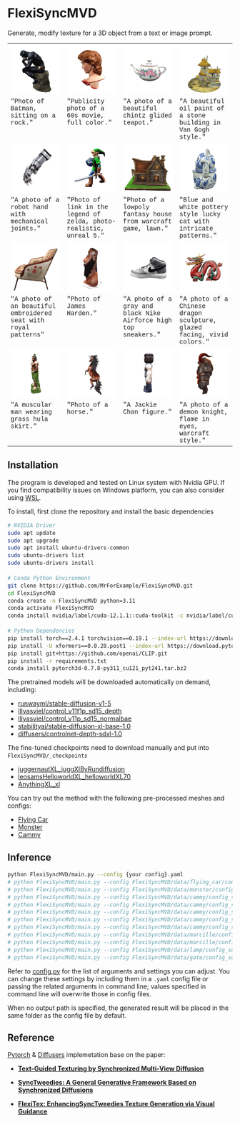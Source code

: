 # FlexiSyncMVD

Generate, modify texture for a 3D object from a text or image prompt.


<table style="table-layout: fixed; width: 100%;">
        <col style="width: 25%;">
        <col style="width: 25%;">
        <col style="width: 25%;">
        <col style="width: 25%;">
  <tr>
  <td>
    <img src=FlexiSyncMVD/assets/gif/batman.gif width="170">
  </td>
  <td>
    <img src=FlexiSyncMVD/assets/gif/david.gif width="170">
  </td>
  <td>
    <img src=FlexiSyncMVD/assets/gif/teapot.gif width="170">
  </td>
  <td>
    <img src=FlexiSyncMVD/assets/gif/vangogh.gif width="170">
  </td>
  </tr>
  <tr style="vertical-align: text-top;">
    <td style="font-family:courier">"Photo of Batman, sitting on a rock."</td>
    <td style="font-family:courier">"Publicity photo of a 60s movie, full color."</td>
    <td style="font-family:courier">"A photo of a beautiful chintz glided teapot."</td>
    <td style="font-family:courier">"A beautiful oil paint of a stone building in Van Gogh style."</td>
  </tr>
   <tr>
  <td>
    <img src=FlexiSyncMVD/assets/gif/gloves.gif width="170" >
  </td>
  <td>
    <img src=FlexiSyncMVD/assets/gif/link.gif width="170" >
  </td>
  <td>
    <img src=FlexiSyncMVD/assets/gif/house.gif width="170" >
  </td>
  <td>
    <img src=FlexiSyncMVD/assets/gif/luckycat.gif width="170">
  </td>
  </tr>
  <tr style="vertical-align: text-top;">
    <td style="font-family:courier">"A photo of a robot hand with mechanical joints."</td>
    <td style="font-family:courier">"Photo of link in the legend of zelda, photo-realistic, unreal 5."</td>
    <td style="font-family:courier">"Photo of a lowpoly fantasy house from warcraft game, lawn."</td>
    <td style="font-family:courier">"Blue and white pottery style lucky cat with intricate patterns."</td>
  </tr>

  <tr>
  <td>
    <img src=FlexiSyncMVD/assets/gif/chair.gif width="170" >
  </td>
  <td>
    <img src=FlexiSyncMVD/assets/gif/Moai.gif width="170" >
  </td>
  <td>
    <img src=FlexiSyncMVD/assets/gif/sneakers.gif width="170">
  </td>
  <td>
    <img src=FlexiSyncMVD/assets/gif/dragon.gif width="170">
  </td>
  </tr>
  <tr style="vertical-align: text-top;">
    <td style="font-family:courier">"A photo of an beautiful embroidered seat with royal patterns"</td>
    <td style="font-family:courier">"Photo of James Harden."</td>
    <td style="font-family:courier">"A photo of a gray and black Nike Airforce high top sneakers."</td>
    <td style="font-family:courier">"A photo of a Chinese dragon sculpture, glazed facing, vivid colors."</td>
  </tr>

  <tr>
  <td>
    <img src=FlexiSyncMVD/assets/gif/guardian.gif width="170" >
  </td>
  <td>
    <img src=FlexiSyncMVD/assets/gif/horse.gif width="170" >
  </td>
  <td>
    <img src=FlexiSyncMVD/assets/gif/jackiechan.gif width="170" >
  </td>
  <td>
    <img src=FlexiSyncMVD/assets/gif/knight.gif width="170">
  </td>
  </tr>
  <tr style="vertical-align: text-top;">
    <td style="font-family:courier">"A muscular man wearing grass hula skirt."</td>
    <td style="font-family:courier">"Photo of a horse."</td>
    <td style="font-family:courier">"A Jackie Chan figure."</td>
    <td style="font-family:courier">"A photo of a demon knight, flame in eyes, warcraft style."</td>
  </tr>

</table>

## Installation
The program is developed and tested on Linux system with Nvidia GPU. If you find compatibility issues on Windows platform, you can also consider using [WSL](https://learn.microsoft.com/en-us/windows/wsl/install).

To install, first clone the repository and install the basic dependencies

```bash
# NVIDIA Driver
sudo apt update
sudo apt upgrade
sudo apt install ubuntu-drivers-common
sudo ubuntu-drivers list
sudo ubuntu-drivers install

# Conda Python Environment
git clone https://github.com/MrForExample/FlexiSyncMVD.git
cd FlexiSyncMVD
conda create -n FlexiSyncMVD python=3.11
conda activate FlexiSyncMVD
conda install nvidia/label/cuda-12.1.1::cuda-toolkit -c nvidia/label/cuda-12.1.1

# Python Dependencies
pip install torch==2.4.1 torchvision==0.19.1 --index-url https://download.pytorch.org/whl/cu121
pip install -U xformers==0.0.28.post1 --index-url https://download.pytorch.org/whl/cu121
pip install git+https://github.com/openai/CLIP.git
pip install -r requirements.txt
conda install pytorch3d-0.7.8-py311_cu121_pyt241.tar.bz2
```

The pretrained models will be downloaded automatically on demand, including:
- [runwayml/stable-diffusion-v1-5](https://huggingface.co/runwayml/stable-diffusion-v1-5)
- [lllyasviel/control_v11f1p_sd15_depth](lllyasviel/control_v11f1p_sd15_depth)
- [lllyasviel/control_v11p_sd15_normalbae](https://huggingface.co/lllyasviel/control_v11p_sd15_normalbae)
- [stabilityai/stable-diffusion-xl-base-1.0](https://huggingface.co/stabilityai/stable-diffusion-xl-base-1.0)
- [diffusers/controlnet-depth-sdxl-1.0](https://huggingface.co/diffusers/controlnet-depth-sdxl-1.0)

The fine-tuned checkpoints need to download manually and put into `FlexiSyncMVD/_checkpoints`
- [juggernautXL_juggXIByRundiffusion](https://civitai.com/models/133005/juggernaut-xl?modelVersionId=782002)
- [leosamsHelloworldXL_helloworldXL70](https://civitai.com/models/43977/leosams-helloworld-xl?modelVersionId=570138)
- [AnythingXL_xl](https://civitai.com/models/9409/or-anything-xl?modelVersionId=384264)

You can try out the method with the following pre-processed meshes and configs:
- [Flying Car](FlexiSyncMVD/data/flying_car/)
- [Monster](FlexiSyncMVD/data/monster/)
- [Cammy](FlexiSyncMVD/data/cammy/)

## Inference
```bash
python FlexiSyncMVD/main.py --config {your config}.yaml
# python FlexiSyncMVD/main.py --config FlexiSyncMVD/data/flying_car/config.yaml
# python FlexiSyncMVD/main.py --config FlexiSyncMVD/data/monster/config.yaml
# python FlexiSyncMVD/main.py --config FlexiSyncMVD/data/cammy/config_sdxl_ip.yaml
# python FlexiSyncMVD/main.py --config FlexiSyncMVD/data/cammy/config_sdxl_anime.yaml
# python FlexiSyncMVD/main.py --config FlexiSyncMVD/data/cammy/config_sdxl_realistic.yaml
# python FlexiSyncMVD/main.py --config FlexiSyncMVD/data/cammy/config_sdxl_ip_anime.yaml
# python FlexiSyncMVD/main.py --config FlexiSyncMVD/data/cammy/config_sdxl_ip_realistic.yaml
# python FlexiSyncMVD/main.py --config FlexiSyncMVD/data/marcille/config_sdxl_anime.yaml
# python FlexiSyncMVD/main.py --config FlexiSyncMVD/data/marcille/config_sdxl_realistic.yaml
# python FlexiSyncMVD/main.py --config FlexiSyncMVD/data/lamp/config_sdxl_realistic.yaml
# python FlexiSyncMVD/main.py --config FlexiSyncMVD/data/gate/config_sdxl_realistic.yaml
```
Refer to [config.py](src/configs.py) for the list of arguments and settings you can adjust. You can change these settings by including them in a `.yaml` config file or passing the related arguments in command line; values specified in command line will overwrite those in config files.

When no output path is specified, the generated result will be placed in the same folder as the config file by default.

## Reference
[Pytorch](https://pytorch.org/) & [Diffusers](https://github.com/huggingface/diffusers) implemetation base on the paper:

- **[Text-Guided Texturing by Synchronized Multi-View Diffusion](https://arxiv.org/pdf/2311.12891)**

- **[SyncTweedies: A General Generative Framework Based on Synchronized Diffusions](https://arxiv.org/abs/2403.14370)**

- **[FlexiTex: EnhancingSyncTweedies Texture Generation via Visual Guidance](https://arxiv.org/abs/2409.12431)**
